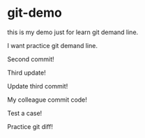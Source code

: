 # git-demo
this is my demo just for learn git demand line.

I want practice git demand line.

Second commit!

Third update!

Update third commit!

My colleague commit code!

Test a case!

Practice git diff!



